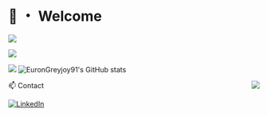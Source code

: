 # 👋 ・ Welcome
![](https://komarev.com/ghpvc/?username=EuronGreyjoy91)


[![](https://github-readme-stats-EuronGreyjoy91.vercel.app/api?username=EuronGreyjoy91&show_icons=true&count_private=true)](https://github.com/EuronGreyjoy91)

[![](https://github-readme-stats-EuronGreyjoy91.vercel.app/api?username=EuronGreyjoy91&show_icons=true&count_private=true)](https://github.com/EuronGreyjoy91)
![EuronGreyjoy91's GitHub stats](https://github-readme-stats.vercel.app/api?username=EuronGreyjoy91&show_icons=true&theme=radical)


<a href="https://github.com/EuronGreyjoy91/github-readme-stats" ><img align="right" src="https://github-readme-stats.vercel.app/api/top-langs/?username=EuronGreyjoy91&layout=compact&theme=material-palenight&hide_border=true" /></a>


📫 Contact 


[![LinkedIn](https://img.shields.io/badge/LinkedIn-8A2BE2?style=for-the-badge&logo=linkedin&logoColor=white)](https://www.linkedin.com/in/federico-ignacio-ibarra-berardi-015b13124/)

